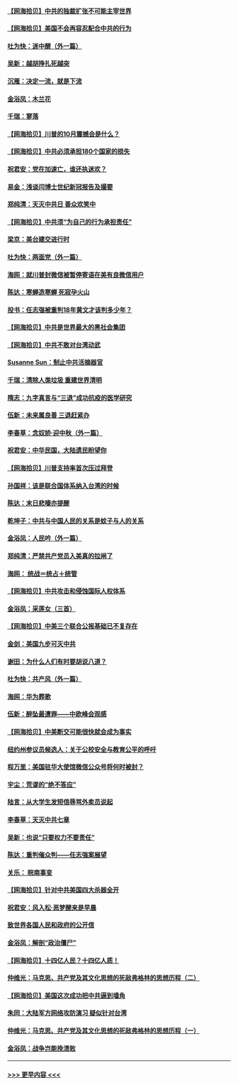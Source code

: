 #### [【网海拾贝】中共的独裁扩张不可能主宰世界](../pages/nsc993/n12435151.md?t=09281103) 
#### [【网海拾贝】美国不会再容忍配合中共的行为](../pages/nsc993/n12433808.md?t=09281103) 
#### [吐为快：迷中醒（外一篇）](../pages/nsc993/n12433585.md?t=09281103) 
#### [吴新：越胡挣扎死越突](../pages/nsc993/n12433562.md?t=09281103) 
#### [沉雁：决定一流，就是下流](../pages/nsc993/n12432128.md?t=09281103) 
#### [金浴凤：木兰花](../pages/nsc993/n12432124.md?t=09281103) 
#### [千瑞：寥落](../pages/nsc993/n12432071.md?t=09281103) 
#### [【网海拾贝】川普的10月震撼会是什么？](../pages/nsc993/n12431624.md?t=09281103) 
#### [【网海拾贝】中共必须承担180个国家的损失](../pages/nsc993/n12428893.md?t=09281103) 
#### [祝君安：党在加速亡，谁还执迷欢？](../pages/nsc993/n12428652.md?t=09281103) 
#### [易金：浅谈闫博士世纪新冠报告及撮要](../pages/nsc993/n12426822.md?t=09281103) 
#### [郑纯清：天灭中共日 善众欢笑中](../pages/nsc993/n12426784.md?t=09281103) 
#### [【网海拾贝】中共须“为自己的行为承担责任”](../pages/nsc993/n12426067.md?t=09281103) 
#### [梁京：美台建交进行时](../pages/nsc993/n12424066.md?t=09281103) 
#### [吐为快：两面党（外一篇）](../pages/nsc993/n12424043.md?t=09281103) 
#### [海网：就川普封微信被暂停寄语在美有良微信用户](../pages/nsc993/n12424021.md?t=09281103) 
#### [陈达：寒蝉造寒蝉 死寂孕火山](../pages/nsc993/n12423958.md?t=09281103) 
#### [投书：任志强被重判18年黄文才该判多少年？](../pages/nsc993/n12423672.md?t=09281103) 
#### [【网海拾贝】中共是世界最大的黑社会集团](../pages/nsc993/n12423543.md?t=09281103) 
#### [【网海拾贝】中共不敢对台湾动武](../pages/nsc993/n12421418.md?t=09281103) 
#### [Susanne Sun：制止中共活摘器官](../pages/nsc993/n12419654.md?t=09281103) 
#### [千瑞：清除人类垃圾 重建世界清明](../pages/nsc993/n12419414.md?t=09281103) 
#### [隋志：九字真言与“三退”成功抗疫的医学研究](../pages/nsc993/n12419248.md?t=09281103) 
#### [伍新：未来属良善 三退赶紧办](../pages/nsc993/n12418496.md?t=09281103) 
#### [李春草：念奴娇·迎中秋（外一篇）](../pages/nsc993/n12418465.md?t=09281103) 
#### [祝君安：中华民国，大陆遗民盼望你](../pages/nsc993/n12418089.md?t=09281103) 
#### [【网海拾贝】川普支持率首次压过拜登](../pages/nsc993/n12418050.md?t=09281103) 
#### [孙国祥：该是联合国体系纳入台湾的时候](../pages/nsc993/n12417369.md?t=09281103) 
#### [陈达：末日悲嚎亦提醒](../pages/nsc993/n12416736.md?t=09281103) 
#### [乾坤子：中共与中国人民的关系是蚊子与人的关系](../pages/nsc993/n12416632.md?t=09281103) 
#### [金浴凤：人民吟（外一篇）](../pages/nsc993/n12416567.md?t=09281103) 
#### [郑纯清：严禁共产党员入美真的拉闸了](../pages/nsc993/n12416550.md?t=09281103) 
#### [海网： 统战＝统占＋统管](../pages/nsc993/n12416404.md?t=09281103) 
#### [【网海拾贝】中共攻击和侵蚀国际人权体系](../pages/nsc993/n12416250.md?t=09281103) 
#### [金浴凤：采莲女（三首）](../pages/nsc993/n12415517.md?t=09281103) 
#### [【网海拾贝】中美三个联合公报基础已不复存在](../pages/nsc993/n12415054.md?t=09281103) 
#### [金剑：美国九步可灭中共](../pages/nsc993/n12413183.md?t=09281103) 
#### [谢田：为什么人们有时要胡说八道？](../pages/nsc993/n12411861.md?t=09281103) 
#### [吐为快：共产风（外一篇）](../pages/nsc993/n12411761.md?t=09281103) 
#### [海网：华为葬歌](../pages/nsc993/n12410381.md?t=09281103) 
#### [伍新：醉坠最遭罪——中欧峰会观感](../pages/nsc993/n12410364.md?t=09281103) 
#### [【网海拾贝】中美断交可能很快就会成为事实](../pages/nsc993/n12409495.md?t=09281103) 
#### [纽约州参议员候选人：关于公校安全与教育公平的呼吁](../pages/nsc993/n12409228.md?t=09281103) 
#### [程万里：美国驻华大使馆微信公众号将何时被封？](../pages/nsc993/n12407397.md?t=09281103) 
#### [宇尘：荒谬的“绝不答应”](../pages/nsc993/n12407360.md?t=09281103) 
#### [陆言：从大学生发短信辱骂外卖员说起](../pages/nsc993/n12407285.md?t=09281103) 
#### [李春草：天灭中共七章](../pages/nsc993/n12406988.md?t=09281103) 
#### [吴新：也说“只要权力不要责任”](../pages/nsc993/n12406966.md?t=09281103) 
#### [陈达：重判催众判——任志强案展望](../pages/nsc993/n12404540.md?t=09281103) 
#### [关乐： 皖南事变](../pages/nsc993/n12404288.md?t=09281103) 
#### [【网海拾贝】针对中共美国四大杀器全开](../pages/nsc993/n12404172.md?t=09281103) 
#### [祝君安：风入松‧恶梦醒来是早晨](../pages/nsc993/n12401953.md?t=09281103) 
#### [致世界各国人民和政府的公开信](../pages/nsc993/n12401824.md?t=09281103) 
#### [金浴凤：解剖“政治僵尸”](../pages/nsc993/n12401808.md?t=09281103) 
#### [【网海拾贝】十四亿人民？十四亿人质！](../pages/nsc993/n12401708.md?t=09281103) 
#### [仲维光：马克思、共产党及其文化思想的死敌弗格林的思想历程（二）](../pages/nsc993/n12399107.md?t=09281103) 
#### [【网海拾贝】美国这次成功把中共逼到墙角](../pages/nsc993/n12400173.md?t=09281103) 
#### [朱同：大陆军方网络攻防演习 疑似针对台湾](../pages/nsc993/n12399868.md?t=09281103) 
#### [仲维光：马克思、共产党及其文化思想的死敌弗格林的思想历程（一）](../pages/nsc993/n12398341.md?t=09281103) 
#### [金浴凤：战争岂能挽溃败](../pages/nsc993/n12398855.md?t=09281103) 

----
#### [ >>> 更早内容 <<< ](../indexes/nsc993-earlier.md)
